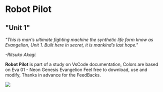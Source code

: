# Robot Pilot

## "Unit 1"

<em>"This is man's ultimate fighting machine the synthetic life form know as Evangelion, Unit 1. Built here in secret, it is mankind’s last hope."

-Ritsuko Akagi.</em>

<strong>Robot Pilot</strong> is part of a study on VsCode documentation,
Colors are based on Eva 01 - Neon Genesis Evangelion
Feel free to download, use and modify, Thanks in advance for the FeedBacks.

  <a href="https://www.linkedin.com/in/gerson-henrique-oliveira-almeida-b46693204/" target="_blank"><img src="https://img.shields.io/badge/-Follow_me_on_Github-%23161B22?style=for-the-badge&logo=github&logoColor=white" target="_blank"></a> 
